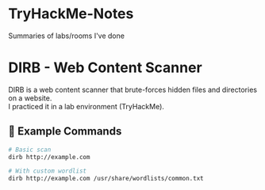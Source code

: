 # TryHackMe-Notes
Summaries of labs/rooms I've done
# DIRB - Web Content Scanner

DIRB is a web content scanner that brute-forces hidden files and directories on a website.  
I practiced it in a lab environment (TryHackMe).

## 🔧 Example Commands

```bash
# Basic scan
dirb http://example.com

# With custom wordlist
dirb http://example.com /usr/share/wordlists/common.txt
